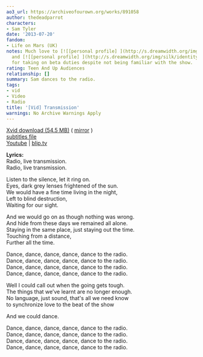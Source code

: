 ```yaml
---
ao3_url: https://archiveofourown.org/works/891058
author: thedeadparrot
characters:
- Sam Tyler
date: '2013-07-20'
fandom:
- Life on Mars (UK)
notes: Much love to [![[personal profile] ](http://s.dreamwidth.org/img/silk/identity/user.png)](http://zulu.dreamwidth.org/profile)[**zulu**](http://zulu.dreamwidth.org/)
  and [![[personal profile] ](http://s.dreamwidth.org/img/silk/identity/user.png)](http://verity.dreamwidth.org/profile)[**verity**](http://verity.dreamwidth.org/)
  for taking on beta duties despite not being familiar with the show.
rating: Teen And Up Audiences
relationship: []
summary: Sam dances to the radio.
tags:
- vid
- Video
- Radio
title: '[Vid] Transmission'
warnings: No Archive Warnings Apply
---
```


[Xvid download (54.5 MB)](http://dl.dropbox.com/u/2436187/vids/transmission.avi) ( [mirror](http://www.sendspace.com/file/kwe9n4) )  
[subtitles file](http://dl.dropbox.com/u/2436187/vids/transmission.srt)  
[Youtube](http://www.youtube.com/watch?v=7TvUIR00_Tw) | [blip.tv](http://blip.tv/file/4735959)





**Lyrics:**  
Radio, live transmission.  
Radio, live transmission.

Listen to the silence, let it ring on.  
Eyes, dark grey lenses frightened of the sun.  
We would have a fine time living in the night,  
Left to blind destruction,  
Waiting for our sight.

And we would go on as though nothing was wrong.  
And hide from these days we remained all alone.  
Staying in the same place, just staying out the time.  
Touching from a distance,  
Further all the time.

Dance, dance, dance, dance, dance to the radio.  
Dance, dance, dance, dance, dance to the radio.  
Dance, dance, dance, dance, dance to the radio.  
Dance, dance, dance, dance, dance to the radio.

Well I could call out when the going gets tough.  
The things that we’ve learnt are no longer enough.  
No language, just sound, that's all we need know   
to synchronize love to the beat of the show

And we could dance.

Dance, dance, dance, dance, dance to the radio.  
Dance, dance, dance, dance, dance to the radio.  
Dance, dance, dance, dance, dance to the radio.  
Dance, dance, dance, dance, dance to the radio.